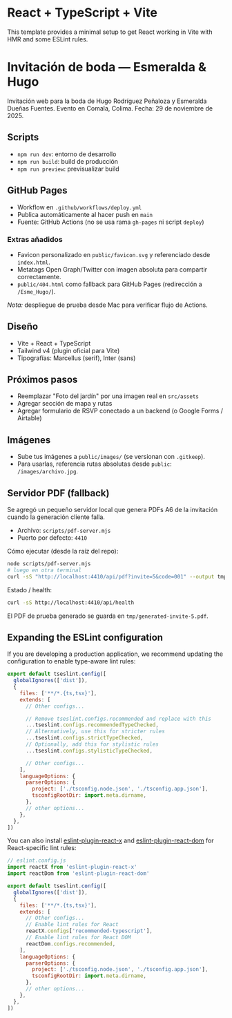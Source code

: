 # React + TypeScript + Vite

This template provides a minimal setup to get React working in Vite with HMR and some ESLint rules.

# Invitación de boda — Esmeralda & Hugo

Invitación web para la boda de Hugo Rodríguez Peñaloza y Esmeralda Dueñas Fuentes. Evento en Comala, Colima. Fecha: 29 de noviembre de 2025.

## Scripts
- `npm run dev`: entorno de desarrollo
- `npm run build`: build de producción
- `npm run preview`: previsualizar build

## GitHub Pages
- Workflow en `.github/workflows/deploy.yml`
- Publica automáticamente al hacer push en `main`
 - Fuente: GitHub Actions (no se usa rama `gh-pages` ni script `deploy`)

### Extras añadidos
- Favicon personalizado en `public/favicon.svg` y referenciado desde `index.html`.
- Metatags Open Graph/Twitter con imagen absoluta para compartir correctamente.
- `public/404.html` como fallback para GitHub Pages (redirección a `/Esme_Hugo/`).

_Nota:_ despliegue de prueba desde Mac para verificar flujo de Actions.

## Diseño
- Vite + React + TypeScript
- Tailwind v4 (plugin oficial para Vite)
- Tipografías: Marcellus (serif), Inter (sans)

## Próximos pasos
- Reemplazar "Foto del jardín" por una imagen real en `src/assets`
- Agregar sección de mapa y rutas
- Agregar formulario de RSVP conectado a un backend (o Google Forms / Airtable)

## Imágenes
- Sube tus imágenes a `public/images/` (se versionan con `.gitkeep`).
- Para usarlas, referencia rutas absolutas desde `public`: `/images/archivo.jpg`.

## Servidor PDF (fallback)

Se agregó un pequeño servidor local que genera PDFs A6 de la invitación cuando la generación cliente falla.

- Archivo: `scripts/pdf-server.mjs`
- Puerto por defecto: `4410`

Cómo ejecutar (desde la raíz del repo):

```bash
node scripts/pdf-server.mjs
# luego en otra terminal
curl -sS "http://localhost:4410/api/pdf?invite=5&code=001" --output tmp/generated-invite-5.pdf
```

Estado / health:

```bash
curl -sS http://localhost:4410/api/health
```

El PDF de prueba generado se guarda en `tmp/generated-invite-5.pdf`.

## Expanding the ESLint configuration

If you are developing a production application, we recommend updating the configuration to enable type-aware lint rules:

```js
export default tseslint.config([
  globalIgnores(['dist']),
  {
    files: ['**/*.{ts,tsx}'],
    extends: [
      // Other configs...

      // Remove tseslint.configs.recommended and replace with this
      ...tseslint.configs.recommendedTypeChecked,
      // Alternatively, use this for stricter rules
      ...tseslint.configs.strictTypeChecked,
      // Optionally, add this for stylistic rules
      ...tseslint.configs.stylisticTypeChecked,

      // Other configs...
    ],
    languageOptions: {
      parserOptions: {
        project: ['./tsconfig.node.json', './tsconfig.app.json'],
        tsconfigRootDir: import.meta.dirname,
      },
      // other options...
    },
  },
])
```

You can also install [eslint-plugin-react-x](https://github.com/Rel1cx/eslint-react/tree/main/packages/plugins/eslint-plugin-react-x) and [eslint-plugin-react-dom](https://github.com/Rel1cx/eslint-react/tree/main/packages/plugins/eslint-plugin-react-dom) for React-specific lint rules:

```js
// eslint.config.js
import reactX from 'eslint-plugin-react-x'
import reactDom from 'eslint-plugin-react-dom'

export default tseslint.config([
  globalIgnores(['dist']),
  {
    files: ['**/*.{ts,tsx}'],
    extends: [
      // Other configs...
      // Enable lint rules for React
      reactX.configs['recommended-typescript'],
      // Enable lint rules for React DOM
      reactDom.configs.recommended,
    ],
    languageOptions: {
      parserOptions: {
        project: ['./tsconfig.node.json', './tsconfig.app.json'],
        tsconfigRootDir: import.meta.dirname,
      },
      // other options...
    },
  },
])
```

